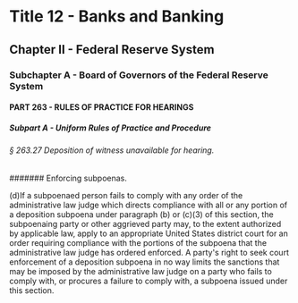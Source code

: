 
# Title 12 - Banks and Banking
## Chapter II - Federal Reserve System
### Subchapter A - Board of Governors of the Federal Reserve System
#### PART 263 - RULES OF PRACTICE FOR HEARINGS
##### Subpart A - Uniform Rules of Practice and Procedure
###### § 263.27 Deposition of witness unavailable for hearing.
####### Enforcing subpoenas.

(d)If a subpoenaed person fails to comply with any order of the administrative law judge which directs compliance with all or any portion of a deposition subpoena under paragraph (b) or (c)(3) of this section, the subpoenaing party or other aggrieved party may, to the extent authorized by applicable law, apply to an appropriate United States district court for an order requiring compliance with the portions of the subpoena that the administrative law judge has ordered enforced. A party's right to seek court enforcement of a deposition subpoena in no way limits the sanctions that may be imposed by the administrative law judge on a party who fails to comply with, or procures a failure to comply with, a subpoena issued under this section.
